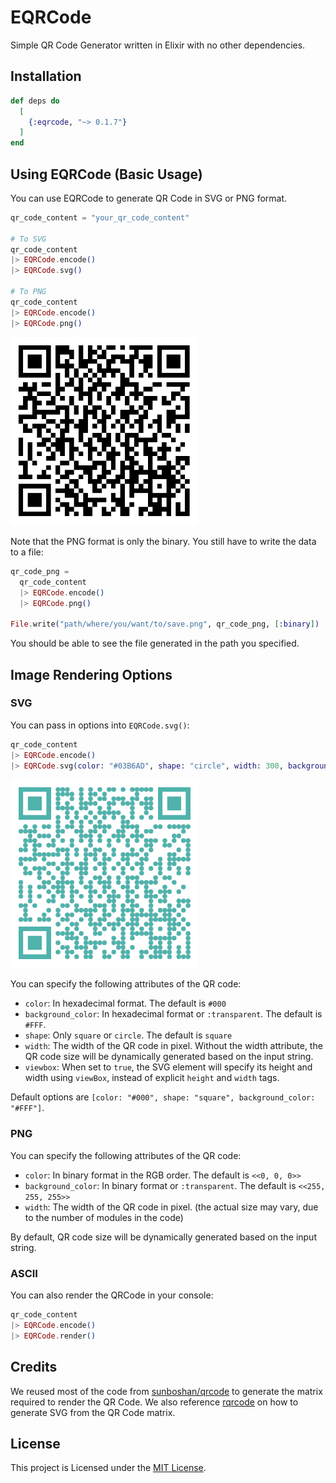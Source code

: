 # EQRCode

Simple QR Code Generator written in Elixir with no other dependencies.

## Installation

```elixir
def deps do
  [
    {:eqrcode, "~> 0.1.7"}
  ]
end
```

## Using EQRCode (Basic Usage)

You can use EQRCode to generate QR Code in SVG or PNG format.

```elixir
qr_code_content = "your_qr_code_content"

# To SVG
qr_code_content
|> EQRCode.encode()
|> EQRCode.svg()

# To PNG
qr_code_content
|> EQRCode.encode()
|> EQRCode.png()
```
<img src="./screenshots/default.png" width="300">

Note that the PNG format is only the binary. You still have to write the data to a file:

```elixir
qr_code_png =
  qr_code_content
  |> EQRCode.encode()
  |> EQRCode.png()

File.write("path/where/you/want/to/save.png", qr_code_png, [:binary])
```

You should be able to see the file generated in the path you specified.

## Image Rendering Options

### SVG

You can pass in options into `EQRCode.svg()`:

```elixir
qr_code_content
|> EQRCode.encode()
|> EQRCode.svg(color: "#03B6AD", shape: "circle", width: 300, background_color: "#FFF")
```

<img src="./screenshots/circle-color.png" width="300">

You can specify the following attributes of the QR code:

* `color`: In hexadecimal format. The default is `#000`
* `background_color`: In hexadecimal format or `:transparent`. The default is `#FFF`.
* `shape`: Only `square` or `circle`. The default is `square`
* `width`: The width of the QR code in pixel. Without the width attribute, the QR code size will be dynamically generated based on the input string.
* `viewbox`: When set to `true`, the SVG element will specify its height and width using `viewBox`, instead of explicit `height` and `width` tags.

Default options are `[color: "#000", shape: "square", background_color: "#FFF"]`.

### PNG

You can specify the following attributes of the QR code:

* `color`: In binary format in the RGB order. The default is `<<0, 0, 0>>`
* `background_color`: In binary format or `:transparent`. The default is `<<255, 255, 255>>`
* `width`: The width of the QR code in pixel. (the actual size may vary, due to the number of modules in the code)

By default, QR code size will be dynamically generated based on the input string.

### ASCII

You can also render the QRCode in your console:

```elixir
qr_code_content
|> EQRCode.encode()
|> EQRCode.render()
```

## Credits

We reused most of the code from [sunboshan/qrcode](https://github.com/sunboshan/qrcode) to generate the matrix required to render the QR Code. We also reference [rqrcode](https://github.com/whomwah/rqrcode) on how to generate SVG from the QR Code matrix.

## License

This project is Licensed under the [MIT License](https://github.com/SiliconJungles/eqrcode/blob/master/LICENSE).
